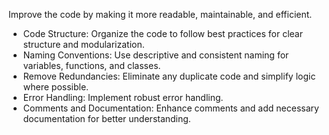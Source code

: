 Improve the code by making it more readable, maintainable, and efficient.

- Code Structure: Organize the code to follow best practices for clear structure and modularization.
- Naming Conventions: Use descriptive and consistent naming for variables, functions, and classes.
- Remove Redundancies: Eliminate any duplicate code and simplify logic where possible.
- Error Handling: Implement robust error handling.
- Comments and Documentation: Enhance comments and add necessary documentation for better understanding.
